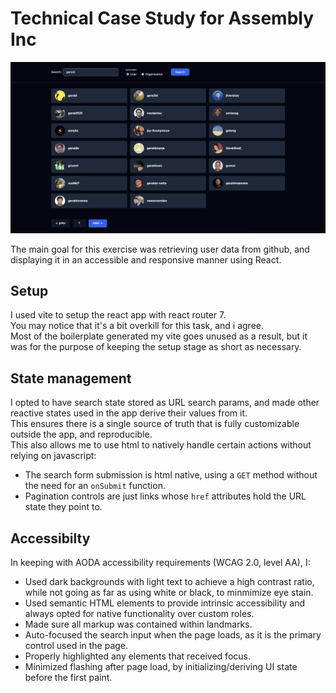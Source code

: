 # Technical Case Study for Assembly Inc

![The user interface of the finished application](./public/readme.png)

The main goal for this exercise was retrieving user data from github, and displaying it in an accessible and responsive manner using React.

## Setup

I used vite to setup the react app with react router 7.  
You may notice that it's a bit overkill for this task, and i agree.  
Most of the boilerplate generated my vite goes unused as a result, but it was for the purpose of keeping the setup stage as short as necessary.

## State management

I opted to have search state stored as URL search params, and made other reactive states used in the app derive their values from it.  
This ensures there is a single source of truth that is fully customizable outside the app, and reproducible.  
This also allows me to use html to natively handle certain actions without relying on javascript:

- The search form submission is html native, using a `GET` method without the need for an `onSubmit` function.
- Pagination controls are just links whose `href` attributes hold the URL state they point to.

## Accessibilty

In keeping with AODA accessibility requirements (WCAG 2.0, level AA), I:

- Used dark backgrounds with light text to achieve a high contrast ratio, while not going as far as using white or black, to minmimize eye stain.
- Used semantic HTML elements to provide intrinsic accessibility and always opted for native functionality over custom roles.
- Made sure all markup was contained within landmarks.
- Auto-focused the search input when the page loads, as it is the primary control used in the page.
- Properly highlighted any elements that received focus.
- Minimized flashing after page load, by initializing/deriving UI state before the first paint.
